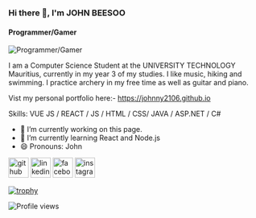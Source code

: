 ### Hi there 👋, I'm JOHN BEESOO
#### Programmer/Gamer
![Programmer/Gamer](https://i.imgur.com/k68pq3O.png)

I am a Computer Science Student at the UNIVERSITY TECHNOLOGY Mauritius, currently in my year 3 of my studies. I like music, hiking and swimming. I practice archery in my free time as well as guitar and piano.

Vist my personal portfolio here:- https://johnny2106.github.io

Skills: VUE JS / REACT / JS / HTML / CSS/  JAVA  / ASP.NET / C#

- 🔭 I’m currently working on this page. 
- 🌱 I’m currently learning React and Node.js 
- 😄 Pronouns: John 


[<img src='https://cdn.jsdelivr.net/npm/simple-icons@3.0.1/icons/github.svg' alt='github' height='40'>](https://github.com/Johnny2106)  [<img src='https://cdn.jsdelivr.net/npm/simple-icons@3.0.1/icons/linkedin.svg' alt='linkedin' height='40'>](https://www.linkedin.com/in/john-emmanuel-beesoo-a616b6233)  [<img src='https://cdn.jsdelivr.net/npm/simple-icons@3.0.1/icons/facebook.svg' alt='facebook' height='40'>](https://www.facebook.com/johnbeesoo21)  [<img src='https://cdn.jsdelivr.net/npm/simple-icons@3.0.1/icons/instagram.svg' alt='instagram' height='40'>](https://www.instagram.com/johnbeesoo/?hl=en/)  

[![trophy](https://github-profile-trophy.vercel.app/?username=Johnny2106)](https://github.com/ryo-ma/github-profile-trophy)

![Profile views](https://gpvc.arturio.dev/Johnny2106)  
